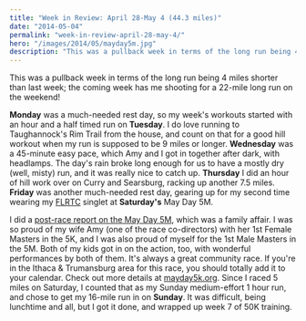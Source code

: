 ```yaml
---
title: "Week in Review: April 28-May 4 (44.3 miles)"
date: "2014-05-04"
permalink: "week-in-review-april-28-may-4/"
hero: "/images/2014/05/mayday5m.jpg"
description: "This was a pullback week in terms of the long run being 4 miles shorter than last week; the coming week has me shooting for a 22-mile long run on the weekend!"
---
```


This was a pullback week in terms of the long run being 4 miles shorter than last week; the coming week has me shooting for a 22-mile long run on the weekend!

**Monday** was a much-needed rest day, so my week's workouts started with an hour and a half timed run on **Tuesday**. I do love running to Taughannock's Rim Trail from the house, and count on that for a good hill workout when my run is supposed to be 9 miles or longer. **Wednesday** was a 45-minute easy pace, which Amy and I got in together after dark, with headlamps. The day's rain broke long enough for us to have a mostly dry (well, misty) run, and it was really nice to catch up. **Thursday** I did an hour of hill work over on Curry and Searsburg, racking up another 7.5 miles. **Friday** was another much-needed rest day, gearing up for my second time wearing my [FLRTC](http://fingerlakesrunningco.com/) singlet at **Saturday's** May Day 5M.

I did a [post-race report on the May Day 5M](/trumansburg-may-day-5k-5m-2014/ "Trumansburg May Day 5M (32:50)"), which was a family affair. I was so proud of my wife Amy (one of the race co-directors) with her 1st Female Masters in the 5K, and I was also proud of myself for the 1st Male Masters in the 5M. Both of my kids got in on the action, too, with wonderful performances by both of them. It's always a great community race. If you're in the Ithaca & Trumansburg area for this race, you should totally add it to your calendar. Check out more details at [mayday5k.org](http://mayday5k.org). Since I raced 5 miles on Saturday, I counted that as my Sunday medium-effort 1 hour run, and chose to get my 16-mile run in on **Sunday**. It was difficult, being lunchtime and all, but I got it done, and wrapped up week 7 of 50K training.
